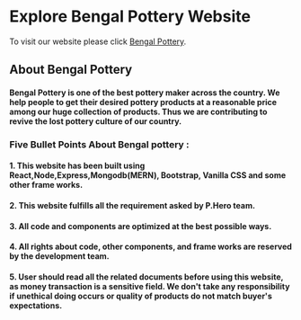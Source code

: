 # Explore Bengal Pottery Website

To visit our website please click [Bengal Pottery](https://bengal-pottery.web.app/).

## About Bengal Pottery

#### Bengal Pottery is one of the best pottery maker across the country. We help people to get  their desired pottery products at a reasonable price among our huge collection of products. Thus we are contributing to revive the lost pottery culture of our country.

### Five Bullet Points About Bengal pottery :

#### 1. This website has been built using React,Node,Express,Mongodb(MERN), Bootstrap, Vanilla CSS and some other frame works.

#### 2. This website fulfills all the requirement asked by P.Hero team.

#### 3. All code and components are optimized at the best possible ways.

#### 4. All rights about code, other components, and frame works are reserved by the development team.

#### 5. User should read all the related documents before using this website, as money transaction is a sensitive field. We don't take any responsibility if unethical doing occurs or quality of products do not match buyer's expectations. 